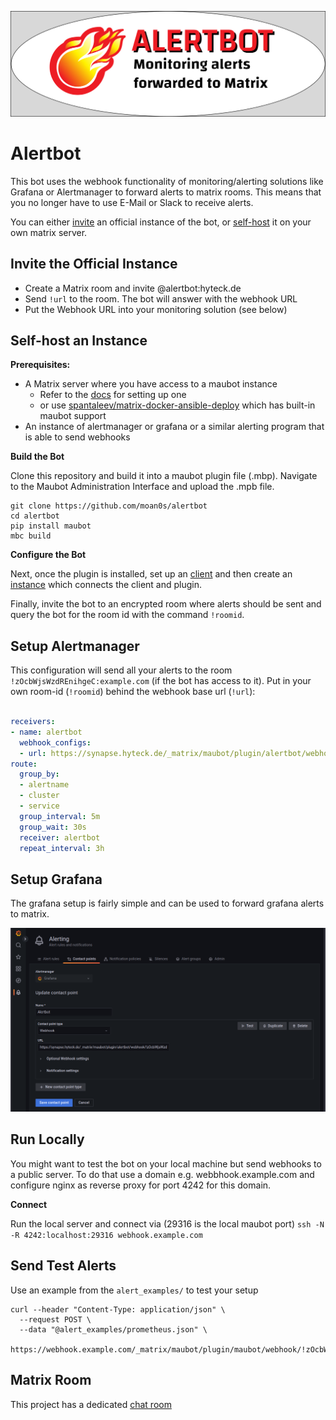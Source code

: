 ![Alertbot banner](assets/alertbanner.png)

# Alertbot

This bot uses the webhook functionality of monitoring/alerting solutions like Grafana or Alertmanager to forward alerts to matrix rooms.
This means that you no longer have to use E-Mail or Slack to receive alerts. 

You can either [invite](#invite-the-official-instance) an official instance of the bot, or [self-host](#self-host-an-instance) it on your own matrix server.

## Invite the Official Instance

* Create a Matrix room and invite @alertbot:hyteck.de
* Send `!url` to the room. The bot will answer with the webhook URL
* Put the Webhook URL into your monitoring solution (see below)

## Self-host an Instance

**Prerequisites:**
* A Matrix server where you have access to a maubot instance
   * Refer to the [docs](https://docs.mau.fi/maubot/usage/setup/index.html) for setting up one
   * or use [spantaleev/matrix-docker-ansible-deploy](https://github.com/spantaleev/matrix-docker-ansible-deploy/blob/master/docs/configuring-playbook-bot-matrix-registration-bot.md) which has built-in maubot support
* An instance of alertmanager or grafana or a similar alerting program that is able to send webhooks

**Build the Bot**

Clone this repository and build it into a maubot plugin file (.mbp). Navigate to the Maubot Administration Interface and upload the .mpb file.
```shell
git clone https://github.com/moan0s/alertbot
cd alertbot
pip install maubot
mbc build
```

**Configure the Bot**

Next, once the plugin is installed, set up an [client](https://docs.mau.fi/maubot/usage/basic.html#creating-clients) and then create an [instance](https://docs.mau.fi/maubot/usage/basic.html#creating-instances) which connects the client and plugin. 

Finally, invite the bot to an encrypted room where alerts should be sent and query the bot for the room id with the command `!roomid`.

## Setup Alertmanager

This configuration will send all your alerts to the room `!zOcbWjsWzdREnihgeC:example.com` (if the bot has access to it).
Put in your own room-id (`!roomid`) behind the webhook base url (`!url`):
```yaml

receivers:
- name: alertbot
  webhook_configs:
  - url: https://synapse.hyteck.de/_matrix/maubot/plugin/alertbot/webhook/!zOcbWjsWzdREnihgeC:example.com
route:
  group_by:
  - alertname
  - cluster
  - service
  group_interval: 5m
  group_wait: 30s
  receiver: alertbot
  repeat_interval: 3h

```

## Setup Grafana

The grafana setup is fairly simple and can be used to forward grafana alerts to matrix.

![Screenshot of the Grafana Setup](assets/grafana.png)

## Run Locally

You might want to test the bot on your local machine but send webhooks to a public server. To do that use a domain 
e.g. webbhook.example.com and configure nginx as reverse proxy for port 4242 for this domain.

**Connect**

Run the local server and connect via (29316 is the local maubot port)
`ssh -N -R 4242:localhost:29316 webhook.example.com`

## Send Test Alerts

Use an example from the `alert_examples/` to test your setup
```shell
curl --header "Content-Type: application/json" \
  --request POST \
  --data "@alert_examples/prometheus.json" \
  https://webhook.example.com/_matrix/maubot/plugin/maubot/webhook/!zOcbWjsWzdREnihreC:example.com
```

## Matrix Room

This project has a dedicated [chat room](https://matrix.to/#/#alertbot:hyteck.de)
